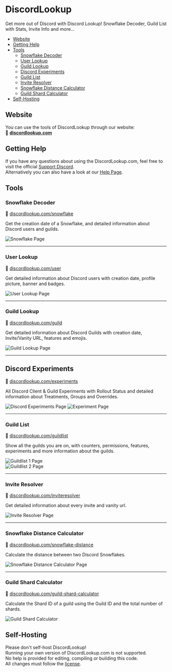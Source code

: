 # DiscordLookup
Get more out of Discord with Discord Lookup! Snowflake Decoder, Guild List with Stats, Invite Info and more...

- [Website](#website)
- [Getting Help](#getting-help)
- [Tools](#tools)
    - [Snowflake Decoder](#snowflake-decoder)
    - [User Lookup](#user-lookup)
    - [Guild Lookup](#guild-lookup)
    - [Discord Experiments](#discord-experiments)
    - [Guild List](#guild-list)
    - [Invite Resolver](#invite-resolver)
    - [Snowflake Distance Calculator](#snowflake-distance-calculator)
    - [Guild Shard Calculator](#guild-shard-calculator)
- [Self-Hosting](#self-hosting)

## Website
You can use the tools of DiscordLookup through our website:  
&#128279; **[discordlookup.com](https://discordlookup.com/)**

## Getting Help
If you have any questions about using the DiscordLookup.com, feel free to visit the official [Support Discord](https://discord.gg/ep).   
Alternatively you can also have a look at our [Help Page](https://discordlookup.com/help).

## Tools

### Snowflake Decoder
&#128279; [discordlookup.com/snowflake](https://discordlookup.com/snowflake)

Get the creation date of a Snowflake, and detailed information about Discord users and guilds.

![Snowflake Page](https://raw.githubusercontent.com/fbrettnich/DiscordLookup/main/.github/images/page-snowflake.png)

---

### User Lookup
&#128279; [discordlookup.com/user](https://discordlookup.com/user)

Get detailed information about Discord users with creation date, profile picture, banner and badges.

![User Lookup Page](https://raw.githubusercontent.com/fbrettnich/DiscordLookup/main/.github/images/page-userlookup.png)

---

### Guild Lookup
&#128279; [discordlookup.com/guild](https://discordlookup.com/guild)

Get detailed information about Discord Guilds with creation date, Invite/Vanity URL, features and emojis.

![Guild Lookup Page](https://raw.githubusercontent.com/fbrettnich/DiscordLookup/main/.github/images/page-guildlookup.png)

---

## Discord Experiments
&#128279; [discordlookup.com/experiments](https://discordlookup.com/experiments)

All Discord Client & Guild Experiments with Rollout Status and detailed information about Treatments, Groups and Overrides.

![Discord Experiments Page](https://raw.githubusercontent.com/fbrettnich/DiscordLookup/main/.github/images/page-experiments.png)
![Experiment Page](https://raw.githubusercontent.com/fbrettnich/DiscordLookup/main/.github/images/page-experiment.png)

---

### Guild List
&#128279; [discordlookup.com/guildlist](https://discordlookup.com/guildlist)

Show all the guilds you are on, with counters, permissions, features, experiments and more information about the guilds.

![Guildlist 1 Page](https://raw.githubusercontent.com/fbrettnich/DiscordLookup/main/.github/images/page-guildlist-1.png)  
![Guildlist 2 Page](https://raw.githubusercontent.com/fbrettnich/DiscordLookup/main/.github/images/page-guildlist-2.png)

---

### Invite Resolver
&#128279; [discordlookup.com/inviteresolver](https://discordlookup.com/inviteresolver)

Get detailed information about every invite and vanity url.

![Invite Resolver Page](https://raw.githubusercontent.com/fbrettnich/DiscordLookup/main/.github/images/page-inviteresolver.png)

---

### Snowflake Distance Calculator
&#128279; [discordlookup.com/snowflake-distance](https://discordlookup.com/snowflake-distance)

Calculate the distance between two Discord Snowflakes.

![Snowflake Distance Calculator Page](https://raw.githubusercontent.com/fbrettnich/DiscordLookup/main/.github/images/page-snowflake-distance-calculator.png)

---

### Guild Shard Calculator
&#128279; [discordlookup.com/guild-shard-calculator](https://discordlookup.com/guild-shard-calculator)

Calculate the Shard ID of a guild using the Guild ID and the total number of shards.

![Guild Shard Calculator](https://raw.githubusercontent.com/fbrettnich/DiscordLookup/main/.github/images/page-guild-shard-calculator.png)


## Self-Hosting
Please don't self-host DiscordLookup!  
Running your own version of DiscordLookup.com is not supported.  
No help is provided for editing, compiling or building this code.  
All changes must follow the [license](https://github.com/fbrettnich/DiscordLookup/blob/main/LICENSE).
